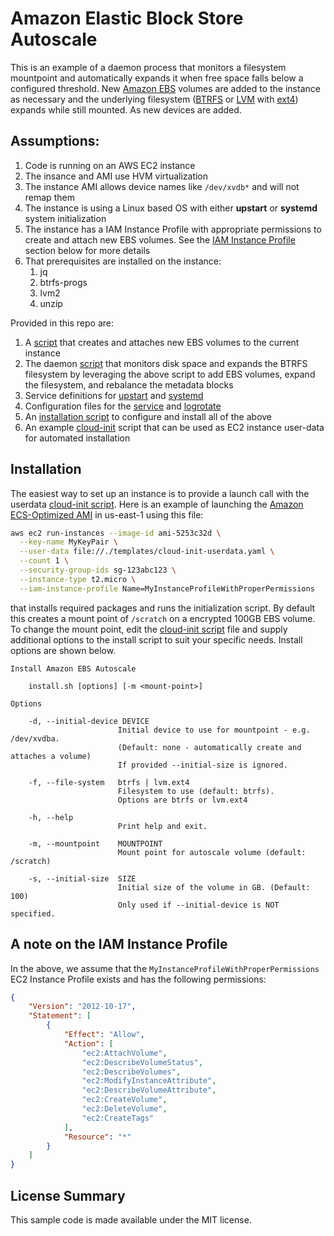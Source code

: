 # Amazon Elastic Block Store Autoscale

This is an example of a daemon process that monitors a filesystem mountpoint and automatically expands it when free space falls below a configured threshold. New [Amazon EBS](https://aws.amazon.com/ebs/) volumes are added to the instance as necessary and the underlying filesystem ([BTRFS](http://btrfs.wiki.kernel.org) or [LVM](https://en.wikipedia.org/wiki/Logical_Volume_Manager_(Linux)) with [ext4](https://en.wikipedia.org/wiki/Ext4)) expands while still mounted. As new devices are added.

## Assumptions:

1. Code is running on an AWS EC2 instance
2. The insance and AMI use HVM virtualization
3. The instance AMI allows device names like `/dev/xvdb*` and will not remap them
4. The instance is using a Linux based OS with either **upstart** or **systemd** system initialization
5. The instance has a IAM Instance Profile with appropriate permissions to create and attach new EBS volumes. See the [IAM Instance Profile](#iam_instance_profile) section below for more details
6. That prerequisites are installed on the instance:
   1. jq
   2. btrfs-progs
   3. lvm2
   4. unzip

Provided in this repo are:

1. A [script](bin/create-ebs-volume) that creates and attaches new EBS volumes to the current instance
2. The daemon [script](bin/ebs-autoscale) that monitors disk space and expands the BTRFS filesystem by leveraging the above script to add EBS volumes, expand the filesystem, and rebalance the metadata blocks
3. Service definitions for [upstart](service/upstart/ebs-autoscale.conf) and [systemd](service/systemd/ebs-autoscale.service)
4. Configuration files for the [service](config/ebs-autoscale.json) and [logrotate](config/ebs-autoscale.logrotate)
5. An [installation script](install.sh) to configure and install all of the above
6. An example [cloud-init](templates/cloud-init-userdata.yaml) script that can be used as EC2 instance user-data for automated installation

## Installation

The easiest way to set up an instance is to provide a launch call with the userdata [cloud-init script](templates/cloud-init-userdata.yaml). Here is an example of launching the [Amazon ECS-Optimized AMI](https://docs.aws.amazon.com/AmazonECS/latest/developerguide/ecs-optimized_AMI.html) in us-east-1 using this file:

```bash
aws ec2 run-instances --image-id ami-5253c32d \
  --key-name MyKeyPair \
  --user-data file://./templates/cloud-init-userdata.yaml \
  --count 1 \
  --security-group-ids sg-123abc123 \
  --instance-type t2.micro \
  --iam-instance-profile Name=MyInstanceProfileWithProperPermissions
```

that installs required packages and runs the initialization script. By default this creates a mount point of `/scratch` on a encrypted 100GB EBS volume. To change the mount point, edit the [cloud-init script](templates/cloud-init-userdata.yaml) file and supply additional options to the install script to suit your specific needs.  Install options are shown below.

```text
Install Amazon EBS Autoscale

    install.sh [options] [-m <mount-point>]

Options

    -d, --initial-device DEVICE
                        Initial device to use for mountpoint - e.g. /dev/xvdba.
                        (Default: none - automatically create and attaches a volume)
                        If provided --initial-size is ignored.

    -f, --file-system   btrfs | lvm.ext4
                        Filesystem to use (default: btrfs).
                        Options are btrfs or lvm.ext4

    -h, --help
                        Print help and exit.

    -m, --mountpoint    MOUNTPOINT
                        Mount point for autoscale volume (default: /scratch)

    -s, --initial-size  SIZE
                        Initial size of the volume in GB. (Default: 100)
                        Only used if --initial-device is NOT specified.

```

## A note on the IAM Instance Profile

In the above, we assume that the `MyInstanceProfileWithProperPermissions` EC2 Instance Profile exists and has the following permissions:

```json
{
    "Version": "2012-10-17",
    "Statement": [
        {
            "Effect": "Allow",
            "Action": [
                "ec2:AttachVolume",
                "ec2:DescribeVolumeStatus",
                "ec2:DescribeVolumes",
                "ec2:ModifyInstanceAttribute",
                "ec2:DescribeVolumeAttribute",
                "ec2:CreateVolume",
                "ec2:DeleteVolume",
                "ec2:CreateTags"
            ],
            "Resource": "*"
        }
    ]
}
```

## License Summary

This sample code is made available under the MIT license. 
